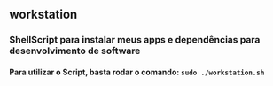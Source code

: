 ## workstation
### ShellScript para instalar meus apps e dependências para desenvolvimento de software

#### Para utilizar o Script, basta rodar o comando: ```sudo ./workstation.sh```
